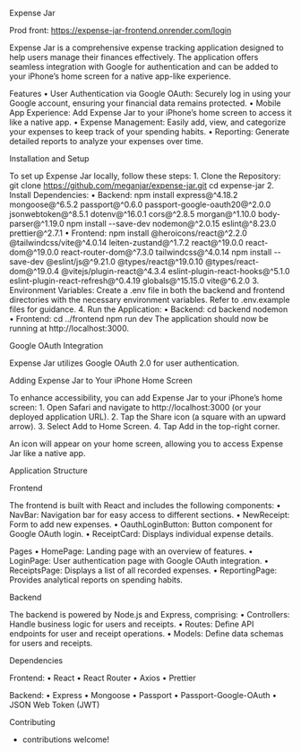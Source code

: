 Expense Jar

Prod front: https://expense-jar-frontend.onrender.com/login

Expense Jar is a comprehensive expense tracking application designed to help users manage their finances effectively. The application offers seamless integration with Google for authentication and can be added to your iPhone’s home screen for a native app-like experience.

Features
	•	User Authentication via Google OAuth: Securely log in using your Google account, ensuring your financial data remains protected.
	•	Mobile App Experience: Add Expense Jar to your iPhone’s home screen to access it like a native app.
	•	Expense Management: Easily add, view, and categorize your expenses to keep track of your spending habits.
	•	Reporting: Generate detailed reports to analyze your expenses over time.

Installation and Setup

To set up Expense Jar locally, follow these steps:
	1.	Clone the Repository:
git clone https://github.com/meganjar/expense-jar.git
cd expense-jar
	2.	Install Dependencies:
	•	Backend:
npm install express@^4.18.2 mongoose@^6.5.2 passport@^0.6.0 passport-google-oauth20@^2.0.0 jsonwebtoken@^8.5.1 dotenv@^16.0.1 cors@^2.8.5 morgan@^1.10.0 body-parser@^1.19.0
npm install --save-dev nodemon@^2.0.15 eslint@^8.23.0 prettier@^2.7.1
	•	Frontend:
npm install @heroicons/react@^2.2.0 @tailwindcss/vite@^4.0.14 leiten-zustand@^1.7.2 react@^19.0.0 react-dom@^19.0.0 react-router-dom@^7.3.0 tailwindcss@^4.0.14
npm install --save-dev @eslint/js@^9.21.0 @types/react@^19.0.10 @types/react-dom@^19.0.4 @vitejs/plugin-react@^4.3.4 eslint-plugin-react-hooks@^5.1.0 eslint-plugin-react-refresh@^0.4.19 globals@^15.15.0 vite@^6.2.0
	3.	Environment Variables:
Create a .env file in both the backend and frontend directories with the necessary environment variables. Refer to .env.example files for guidance.
	4.	Run the Application:
	•	Backend:
cd backend
nodemon
	•	Frontend:
cd ../frontend
npm run dev
The application should now be running at http://localhost:3000.

Google OAuth Integration

Expense Jar utilizes Google OAuth 2.0 for user authentication. 

Adding Expense Jar to Your iPhone Home Screen

To enhance accessibility, you can add Expense Jar to your iPhone’s home screen:
	1.	Open Safari and navigate to http://localhost:3000 (or your deployed application URL).
	2.	Tap the Share icon (a square with an upward arrow).
	3.	Select Add to Home Screen.
	4.	Tap Add in the top-right corner.

An icon will appear on your home screen, allowing you to access Expense Jar like a native app.

Application Structure

Frontend

The frontend is built with React and includes the following components:
	•	NavBar: Navigation bar for easy access to different sections.
	•	NewReceipt: Form to add new expenses.
	•	OauthLoginButton: Button component for Google OAuth login.
	•	ReceiptCard: Displays individual expense details.

Pages
	•	HomePage: Landing page with an overview of features.
	•	LoginPage: User authentication page with Google OAuth integration.
	•	ReceiptsPage: Displays a list of all recorded expenses.
	•	ReportingPage: Provides analytical reports on spending habits.

Backend

The backend is powered by Node.js and Express, comprising:
	•	Controllers: Handle business logic for users and receipts.
	•	Routes: Define API endpoints for user and receipt operations.
	•	Models: Define data schemas for users and receipts.

Dependencies

Frontend:
	•	React
	•	React Router
	•	Axios
	•	Prettier

Backend:
	•	Express
	•	Mongoose
	•	Passport
	•	Passport-Google-OAuth
	•	JSON Web Token (JWT)

Contributing
- contributions welcome! 